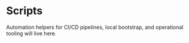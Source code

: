 # Scripts

Automation helpers for CI/CD pipelines, local bootstrap, and operational tooling will live here.

